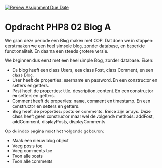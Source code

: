 [![Review Assignment Due Date](https://classroom.github.com/assets/deadline-readme-button-24ddc0f5d75046c5622901739e7c5dd533143b0c8e959d652212380cedb1ea36.svg)](https://classroom.github.com/a/Ff4MKZ_9)
# Opdracht PHP8 02 Blog A

We gaan deze periode een Blog maken met OOP. Dat doen we in stappen: eerst maken we een heel simpele blog, zonder database, en beperkte functionaliteit. En daarna een steeds grotere versie.

We beginnen dus eerst met een heel simple Blog, zonder database. Eisen:
-	De blog heeft een class Users, een class Post, class Comment, en een class Blog.
-	User heeft de properties: username en password. En een constructor en setters en getters.
-	Post heeft de properties: title, description, content. En een constructor en setters en getters.
-	Comment heeft de properties: name, comment en timestamp. En een constructor en setters en getters.
-	Blog heeft de properties: posts en comments. Beide zijn arrays. Deze class heeft geen constructor maar wel de volgende methods: addPost, addComment, displayPosts, displayComments

Op de index pagina moet het volgende gebeuren:
-	Maak een nieuw blog object
-	Voeg posts toe
-	Voeg comments toe
-	Toon alle posts
-	Toon alle comments
